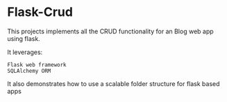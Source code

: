 # Flask-Crud


This projects implements all the CRUD functionality for an Blog web app using flask.

It leverages:

    Flask web framework
    SQLAlchemy ORM

It also demonstrates how to use a scalable folder structure for flask based apps
